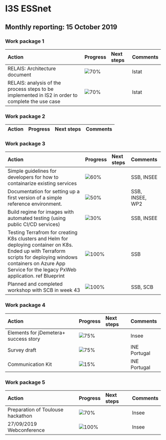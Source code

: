 
# I3S ESSnet

## Monthly reporting: 15 October 2019

### Work package 1

| Action  | Progress | Next steps | Comments |
|:--|:--|:--|:--|
| RELAIS: Architecture document | ![70%](https://progress-bar.dev/70) |  | Istat |
| RELAIS: analysis of the process steps to be implemented in IS2 in order to complete the use case | ![70%](https://progress-bar.dev/70) |  | Istat |


### Work package 2

| Action  | Progress | Next steps | Comments |
|:--|:--|:--|:--|

### Work package 3
| Action  | Progress | Next steps | Comments |
|:--|:--|:--|:--|
|Simple guidelines for developers for how to containarize existing services|![60%](https://progress-bar.dev/60)||SSB, INSEE|
|Documentation for setting up a first version of a simple reference environment. |![50%](https://progress-bar.dev/50)||SSB, INSEE, WP2|
|Build regime for images with automated testing (using public CI/CD services)|![30%](https://progress-bar.dev/30)||SSB, INSEE|
|Testing Terrafrom for creating K8s clusters and Helm for deploying container on K8s. Ended up with Terraform scripts for deploying windows containers on Azure App Service for the legacy PxWeb application. ref Blueprint|![100%](https://progress-bar.dev/100)||SSB|
|Planned and completed workshop with SCB in week 43|![100%](https://progress-bar.dev/1000)||SSB, SCB|


### Work package 4


| Action  | Progress | Next steps | Comments |
|:--|:--|:--|:--|
| Elements for jDemetera+ success story | ![75%](https://progress-bar.dev/50) |  | Insee |
| Survey draft | ![75%](https://progress-bar.dev/50) |  | INE Portugal |
| Communication Kit | ![15%](https://progress-bar.dev/50) |  | INE Portugal |

### Work package 5

| Action  | Progress | Next steps | Comments |
|:--|:--|:--|:--|
| Preparation of Toulouse hackathon | ![70%](https://progress-bar.dev/100) |  | Insee |
| 27/09/2019 Webconference | ![100%](https://progress-bar.dev/100) |  | Insee |

